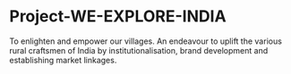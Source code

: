 # Project-WE-EXPLORE-INDIA

To enlighten and empower our villages.
An endeavour to uplift the various rural craftsmen of India by institutionalisation, brand development and establishing market linkages.
